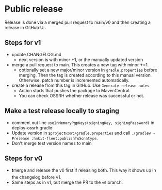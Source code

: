 # Public release

Release is done via a merged pull request to main/v0 and then creating a release in GitHub UI.

## Steps for v1
- update CHANGELOG.md
  - next version is with minor +1, or the manually updated version
- merge a pull request to main. This creates a new tag with minor +=1.
  - optionally set a new major/minor version in `gradle.properties` before merging. Then the tag is created according to this manual version. Otherwise, patch number is incremented automatically.
- create a release from this tag in GitHub. Use `Generate release notes`
    - Action starts that pushes the package to MavenCentral.
    - You can check OSSRH whether release was successful or not.

## Make a test release locally to staging

- comment out line `useInMemoryPgpKeys(signingKey, signingPassword)` in deploy-ossrh.gradle
- Update version in `$projectRoot/gradle.properties` and call `./gradlew -Prelease :hmkit-fleet:publishToSonatype`.
- Don't merge test version names to main

## Steps for v0

- ❗merge and release the v0 first if releasing both. This way it shows up in the changelog before v1.
- Same steps as in v1, but merge the PR to the `v0` branch.
